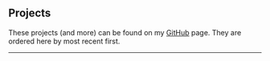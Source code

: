 ## Projects

These projects (and more) can be found on my [GitHub](https://github.com/LimaoC) page. They are ordered here by most recent first.

---
